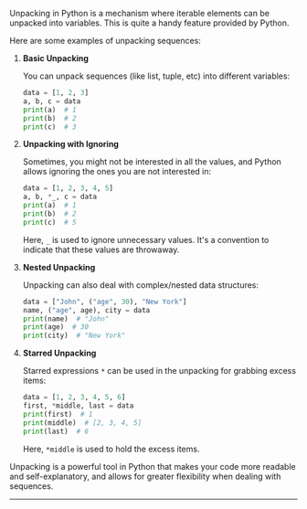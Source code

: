 Unpacking in Python is a mechanism where iterable elements can be unpacked into variables. This is quite a handy feature provided by Python.

Here are some examples of unpacking sequences:

1. **Basic Unpacking**

    You can unpack sequences (like list, tuple, etc) into different variables:

    ```python
    data = [1, 2, 3]
    a, b, c = data
    print(a)  # 1
    print(b)  # 2
    print(c)  # 3
    ```

2. **Unpacking with Ignoring**

    Sometimes, you might not be interested in all the values, and Python allows ignoring the ones you are not interested in:

    ```python
    data = [1, 2, 3, 4, 5]
    a, b, *_, c = data
    print(a)  # 1
    print(b)  # 2
    print(c)  # 5
    ```

    Here, `_` is used to ignore unnecessary values. It's a convention to indicate that these values are throwaway.

3. **Nested Unpacking**

    Unpacking can also deal with complex/nested data structures:

    ```python
    data = ["John", ("age", 30), "New York"]
    name, ("age", age), city = data
    print(name)  # "John"
    print(age)  # 30
    print(city)  # "New York"
    ```

4. **Starred Unpacking**

    Starred expressions `*` can be used in the unpacking for grabbing excess items:

    ```python
    data = [1, 2, 3, 4, 5, 6]
    first, *middle, last = data
    print(first)  # 1
    print(middle)  # [2, 3, 4, 5]
    print(last)  # 6
    ```

    Here, `*middle` is used to hold the excess items.

Unpacking is a powerful tool in Python that makes your code more readable and self-explanatory, and allows for greater flexibility when dealing with sequences.

---

